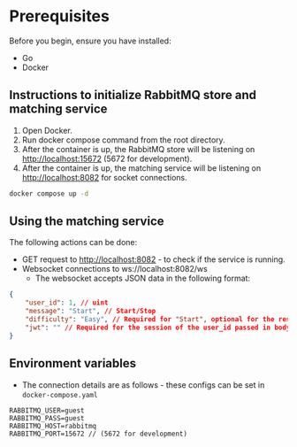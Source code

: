 # Prerequisites

Before you begin, ensure you have installed:

- Go
- Docker

## Instructions to initialize RabbitMQ store and matching service

1. Open Docker.
2. Run docker compose command from the root directory.
3. After the container is up, the RabbitMQ store will be listening on [http://localhost:15672](http://localhost:15672) (5672 for development).
4. After the container is up, the matching service will be listening on [http://localhost:8082](http://localhost:8082) for socket connections.

```bash
docker compose up -d
```

## Using the matching service

The following actions can be done:

- GET request to <http://localhost:8082> - to check if the service is running.
- Websocket connections to ws://localhost:8082/ws
  - The websocket accepts JSON data in the following format:

```json
{
    "user_id": 1, // uint
    "message": "Start", // Start/Stop
    "difficulty": "Easy", // Required for "Start", optional for the rest - Easy/Medium/Hard
    "jwt": "" // Required for the session of the user_id passed in body
}
```

## Environment variables

- The connection details are as follows - these configs can be set in `docker-compose.yaml`

```env
RABBITMQ_USER=guest
RABBITMQ_PASS=guest
RABBITMQ_HOST=rabbitmq
RABBITMQ_PORT=15672 // (5672 for development)
```
